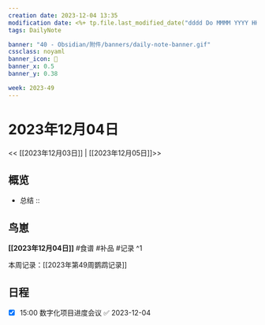 ```yaml
---
creation date: 2023-12-04 13:35
modification date: <%+ tp.file.last_modified_date("dddd Do MMMM YYYY HH:mm:ss") %>
tags: DailyNote

banner: "40 - Obsidian/附件/banners/daily-note-banner.gif"
cssclass: noyaml
banner_icon: 💌
banner_x: 0.5
banner_y: 0.38

week: 2023-49
---
```


# 2023年12月04日

<< [[2023年12月03日]] | [[2023年12月05日]]>>


## 概览
- 总结 :: 
## 鸟崽
**[[2023年12月04日]]**
#食谱 
#补品 
#记录 
^1

本周记录：[[2023年第49周鹦鹉记录]]

## 日程

- [x] 15:00 数字化项目进度会议 ✅ 2023-12-04
